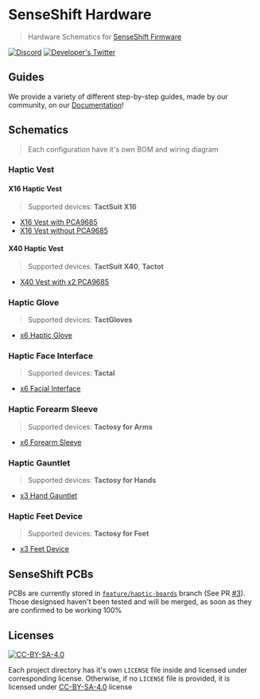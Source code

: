 # SenseShift Hardware

> Hardware Schematics for [SenseShift Firmware](https://github.com/senseshift/senseshift-firmware)

[![Discord](https://img.shields.io/discord/966090258104062023?label=Discord&logo=discord)](https://discord.gg/YUtRKAqty2)
[![Developer's Twitter](https://img.shields.io/twitter/follow/leon0399?color=%231DA1F2&label=Developer%27s%20Twitter&logo=twitter)](https://twitter.com/leon0399)

## Guides

We provide a variety of different step-by-step guides, made by our community, on our [Documentation](https://senseshift.github.io/guides/getting-started)!

## Schematics

> Each configuration have it's own BOM and wiring diagram

### Haptic Vest

#### X16 Haptic Vest

> Supported devices: **TactSuit X16**

* [X16 Vest with PCA9685](Devices/X16%20Vest/ESP32%20%2B%20PCA9685/)
* [X16 Vest without PCA9685](Devices/X16%20Vest/ESP32%20%2B%20Integrated%20PWM/)

#### X40 Haptic Vest

> Supported devices: **TactSuit X40**, **Tactot**

* [X40 Vest with x2 PCA9685](Devices/X40%20Vest/ESP32%20%2B%20x2%20PCA9685%20%2B%20Integrated%20PWM/)

### Haptic Glove

> Supported devices: **TactGloves**

* [x6 Haptic Glove](Devices/Haptic%20Gloves/ESP32%20%2B%20Integrated%20PWM/)


### Haptic Face Interface

> Supported devices: **Tactal**

* [x6 Facial Interface](Devices/Face%20Interface/ESP32%20+%20Integrated%20PWM/)

### Haptic Forearm Sleeve

> Supported devices: **Tactosy for Arms**

* [x6 Forearm Sleeve](Devices/Forearm%20Sleeves/ESP32%20+%20Integrated%20PWM/)

### Haptic Gauntlet

> Supported devices: **Tactosy for Hands**

* [x3 Hand Gauntlet](Devices/Hand%20Gauntlets/ESP32%20+%20Integrated%20PWM/)

### Haptic Feet Device

> Supported devices: **Tactosy for Feet**

* [x3 Feet Device](Devices/Feet%20Devices/ESP32%20+%20Integrated%20PWM/)

## SenseShift PCBs

PCBs are currently stored in [`feature/haptic-boards`](https://github.com/senseshift/senseshift-hardware/tree/feature/haptic-boards) branch (See PR [#3](https://github.com/senseshift/senseshift-hardware/pull/3)). Those designsed haven't been tested and will be merged, as soon as they are confirmed to be working 100%

## Licenses

[![CC-BY-SA-4.0](https://img.shields.io/github/license/senseshift/senseshift.github.io)](/LICENSE)

Each project directory has it's own `LICENSE` file inside and licensed under corresponding license. Otherwise, if no `LICENSE` file is provided, it is licensed under [CC-BY-SA-4.0](https://creativecommons.org/licenses/by-sa/4.0/) license
